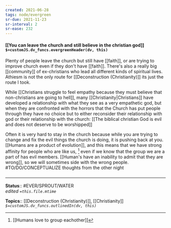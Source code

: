 ```yaml
---
created: 2021-06-28
tags: node/evergreen
sr-due: 2021-11-23
sr-interval: 2
sr-ease: 232
---
```


#### [[You can leave the church and still believe in the christian god]] `$=customJS.dv_funcs.evergreenHeader(dv, this)`

Plenty of people leave the church but still have [[faith]], or are trying to improve church even if they don't have [[faith]]. There's also a really big [[community]] of ex-christians who lead all different kinds of spiritual lives. Athiesm is not the only route for [[Deconstruction (Christianity)]] its just the route I took.

While [[Christians struggle to feel empathy because they must believe that non-christians are going to hell]], many [[Christianity|Christians]] have developed a relationship with what they see as a very empathetic god, but when they are confronted with the horrors that the Church has put people through they have no choice but to either reconsider their relationship with god or their relationship with the church: [[The biblical christian God is evil and does not deserve to be worshipped]]

Often it is very hard to stay in the church because while you are trying to change and fix the evil things the church is doing, it is pushing back at you. [[Humans are a product of evolution]], and this means that we have strong affinity for people who are like us, [^1] even if we know that the group we are a part of has evil members. [[Human's have an inability to admit that they are wrong]], so we will sometimes side with the wrong people. #TO/DO/CONCEPTUALIZE thoughts from the other night

[^1]: [[Humans love to group eachother]]

### <hr class="footnote"/>

**Status**:: #EVER/SPROUT/WATER  
*edited `=this.file.mtime`*

**Topics**:: [[Deconstruction (Christianity)]], [[Christianity]]
*`$=customJS.dv_funcs.outlinedIn(dv, this)`*